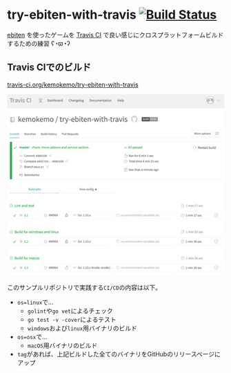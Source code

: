 # try-ebiten-with-travis [![Build Status](https://travis-ci.org/kemokemo/try-ebiten-with-travis.svg?branch=master)](https://travis-ci.org/kemokemo/try-ebiten-with-travis)

[ebiten](https://github.com/hajimehoshi/ebiten) を使ったゲームを [Travis CI](https://travis-ci.org/) で良い感じにクロスプラットフォームビルドするための練習 ʕ◔ϖ◔ʔ

## Travis CIでのビルド

[travis-ci.org/kemokemo/try-ebiten-with-travis](https://travis-ci.org/kemokemo/try-ebiten-with-travis)

![travis_ci_build](media/travis_ci_build.png)

このサンプルリポジトリで実践する`CI/CD`の内容は以下。

- `os=linux`で...
  - `golint`や`go vet`によるチェック
  - `go test -v -cover`によるテスト
  - `windows`および`linux`用バイナリのビルド
- `os=osx`で...
  - `macOS`用バイナリのビルド
- `tag`があれば、上記ビルドした全てのバイナリをGitHubのリリースページにアップ
